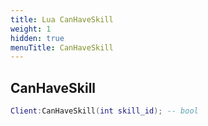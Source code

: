 ```yaml
---
title: Lua CanHaveSkill
weight: 1
hidden: true
menuTitle: CanHaveSkill
---
```

## CanHaveSkill
```lua
Client:CanHaveSkill(int skill_id); -- bool
```